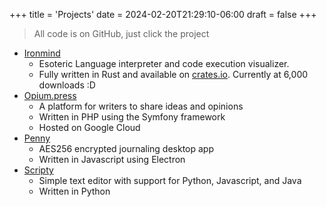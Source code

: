 +++
title = 'Projects'
date = 2024-02-20T21:29:10-06:00
draft = false
+++

> All code is on GitHub, just click the project

- [Ironmind](https://github.com/jadens-arc/Ironmind)
    - Esoteric Language interpreter and code execution visualizer.
    - Fully written in Rust and available on [crates.io](https://crates.io/crates/ironmind). Currently at 6,000 downloads :D
- [Opium.press](https://github.com/jadens-arc/opium.press)
    - A platform for writers to share ideas and opinions
    - Written in PHP using the Symfony framework
    - Hosted on Google Cloud
- [Penny](https://github.com/jadens-arc/Penny)
    - AES256 encrypted journaling desktop app
    - Written in Javascript using Electron
- [Scripty](https://github.com/jadens-arc/Scripty)
    - Simple text editor with support for Python, Javascript, and Java
    - Written in Python
